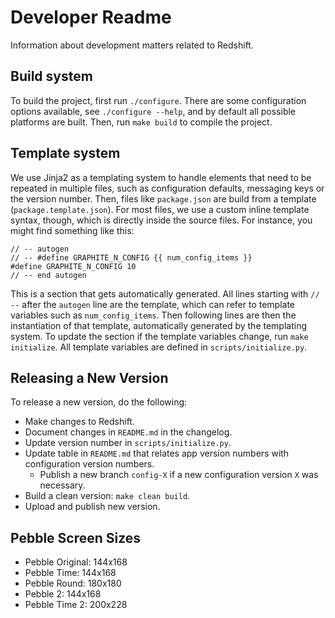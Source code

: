 # Developer Readme

Information about development matters related to Redshift.

## Build system

To build the project, first run `./configure`.  There are some configuration options available, see `./configure --help`, and by default all possible platforms are built.  Then, run `make build` to compile the project.

## Template system

We use Jinja2 as a templating system to handle elements that need to be repeated in multiple files, such as configuration defaults, messaging keys or the version number.  Then, files like `package.json` are build from a template (`package.template.json`).  For most files, we use a custom inline template syntax, though, which is directly inside the source files.  For instance, you might find something like this:

    // -- autogen
    // -- #define GRAPHITE_N_CONFIG {{ num_config_items }}
    #define GRAPHITE_N_CONFIG 10
    // -- end autogen

This is a section that gets automatically generated.  All lines starting with `// --` after the `autogen` line are the template, which can refer to template variables such as `num_config_items`.  Then following lines are then the instantiation of that template, automatically generated by the templating system.  To update the section if the template variables change, run `make initialize`.  All template variables are defined in `scripts/initialize.py`.


## Releasing a New Version

To release a new version, do the following:

- Make changes to Redshift.
- Document changes in `README.md` in the changelog.
- Update version number in `scripts/initialize.py`.
- Update table in `README.md` that relates app version numbers with configuration version numbers.
    - Publish a new branch `config-X` if a new configuration version `X` was necessary.
- Build a clean version: `make clean build`.
- Upload and publish new version.

## Pebble Screen Sizes

- Pebble Original: 144x168
- Pebble Time: 144x168
- Pebble Round: 180x180
- Pebble 2: 144x168
- Pebble Time 2: 200x228
